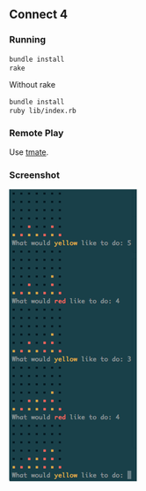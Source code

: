 ## Connect 4

### Running

~~~
bundle install
rake
~~~

Without rake

~~~
bundle install
ruby lib/index.rb
~~~

### Remote Play

Use [tmate](https://github.com/nviennot/tmate).

### Screenshot
![Screenshot](screenshot.png)
